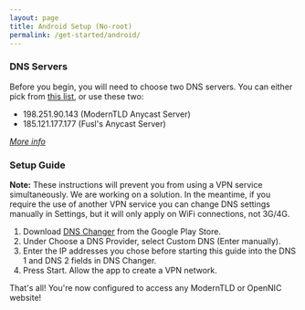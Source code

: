 ```yaml
---
layout: page
title: Android Setup (No-root)
permalink: /get-started/android/
---
```


### DNS Servers

Before you begin, you will need to choose two DNS servers. You can either pick from [this list](https://servers.opennic.org/), or use these two:

* 198.251.90.143 (ModernTLD Anycast Server)
* 185.121.177.177 (Fusl's Anycast Server)

*[More info](/infrastructure)*

### Setup Guide

**Note:** These instructions will prevent you from using a VPN service simultaneously. We are working on a solution. In the meantime, if you require the use of another VPN service you can change DNS settings manually in Settings, but it will only apply on WiFi connections, not 3G/4G.

1. Download [DNS Changer](https://play.google.com/store/apps/details?id=com.burakgon.dnschanger) from the Google Play Store.
2. Under Choose a DNS Provider, select Custom DNS (Enter manually).
3. Enter the IP addresses you chose before starting this guide into the DNS 1 and DNS 2 fields in DNS Changer.
4. Press Start. Allow the app to create a VPN network.

That's all! You're now configured to access any ModernTLD or OpenNIC website!
